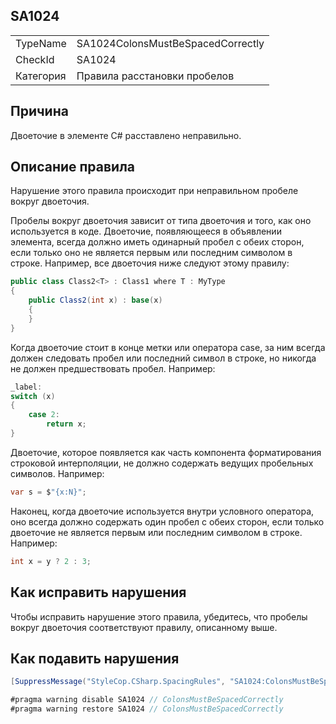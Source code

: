 ﻿## SA1024

<table>
<tr>
  <td>TypeName</td>
  <td>SA1024ColonsMustBeSpacedCorrectly</td>
</tr>
<tr>
  <td>CheckId</td>
  <td>SA1024</td>
</tr>
<tr>
  <td>Категория</td>
  <td>Правила расстановки пробелов</td>
</tr>
</table>

## Причина

Двоеточие в элементе C# расставлено неправильно.

## Описание правила

Нарушение этого правила происходит при неправильном пробеле вокруг двоеточия.

Пробелы вокруг двоеточия зависит от типа двоеточия и того, как оно используется в коде. Двоеточие, появляющееся в объявлении элемента, всегда должно иметь одинарный пробел с обеих сторон, если только оно не является первым или последним символом в строке. Например, все двоеточия ниже следуют этому правилу:

```csharp
public class Class2<T> : Class1 where T : MyType
{
    public Class2(int x) : base(x)
    {
    }
}
```

Когда двоеточие стоит в конце метки или оператора case, за ним всегда должен следовать пробел или последний символ в строке, но никогда не должен предшествовать пробел. Например:

```csharp
_label:
switch (x)
{
    case 2: 
        return x;
}
```

Двоеточие, которое появляется как часть компонента форматирования строковой интерполяции, не должно содержать ведущих пробельных символов. Например:

```csharp
var s = $"{x:N}";
```

Наконец, когда двоеточие используется внутри условного оператора, оно всегда должно содержать один пробел с обеих сторон, если только двоеточие не является первым или последним символом в строке. Например:

```csharp
int x = y ? 2 : 3;
```

## Как исправить нарушения

Чтобы исправить нарушение этого правила, убедитесь, что пробелы вокруг двоеточия соответствуют правилу, описанному выше.

## Как подавить нарушения

```csharp
[SuppressMessage("StyleCop.CSharp.SpacingRules", "SA1024:ColonsMustBeSpacedCorrectly", Justification = "Reviewed.")]
```

```csharp
#pragma warning disable SA1024 // ColonsMustBeSpacedCorrectly
#pragma warning restore SA1024 // ColonsMustBeSpacedCorrectly
```